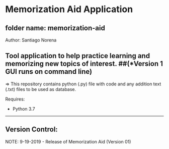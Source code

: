 # Memorization Aid Application

## folder name: memorization-aid

Author: Santiago Norena

Tool application to help practice learning and memorizing new topics of interest.
##(*Version 1 GUI runs on command line)
---------------------------------------------------------------------------------------------------------------------------------
=> This repository contains python (.py) file with code and any addition text (.txt) files to be used as database.


Requires:
- Python 3.7

---------------------------------------------------------------------------------------------------------------------------------
 Version Control:
 ---------------
 NOTE: 9-19-2019 - Release of Memorization Aid (Version 01)

